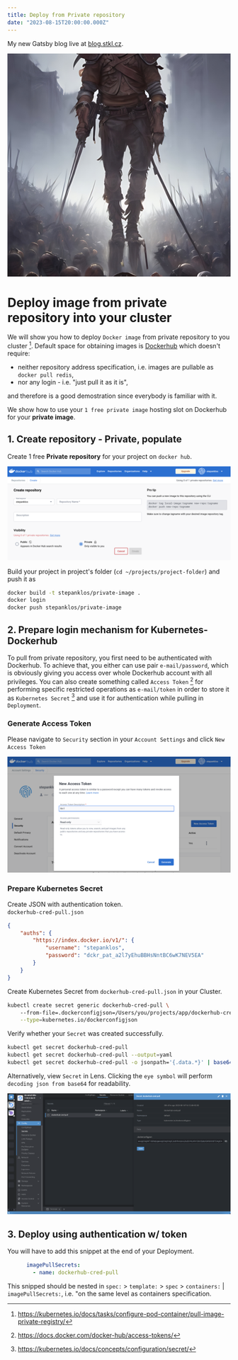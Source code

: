 ```yaml
---
title: Deploy from Private repository
date: "2023-08-15T20:00:00.000Z"
---
```


My new Gatsby blog live at [blog.stkl.cz](http://blog.stkl.cz/).

![Headless fighter entering Northrend](./img_2384.jpg)

# Deploy image from private repository into your cluster
We will show you how to deploy `Docker image` from private repository to you cluster [^1]. Default space for obtaining images is [Dockerhub](https://dockerhub.com) which doesn't require:
-  neither repository address specification, i.e. images are pullable as `docker pull redis`,
- nor any login - i.e. "just pull it as it is",

and therefore is a good demostration since everybody is familiar with it.

We show how to use your `1 free private image` hosting slot on Dockerhub for your **private image**.

## 1. Create repository - Private, populate
Create 1 free **Private repository** for your project on `docker hub`.
<p align="center">
  <img src="1-create-private-repository.png" alt="Create Private repository"/>
</p>

Build your project in project's folder (`cd ~/projects/project-folder`) and push it as   

```zsh
docker build -t stepanklos/private-image .
docker login
docker push stepanklos/private-image
```
## 2. Prepare login mechanism for Kubernetes-Dockerhub
To pull from private repository, you first need to be authenticated with Dockerhub. To achieve that, you either can use pair `e-mail/password`, which is obviously giving you access over whole Dockerhub account with all privileges. You can also create something called `Access Token` [^2] for performing specific restricted operations as `e-mail/token` in order to store it as `Kubernetes Secret` [^3] and use it for authentication while pulling in `Deployment`.
### Generate Access Token
Please navigate to `Security` section in your `Account Settings` and click `New Access Token`
<p align="center">
  <img src="2-create-access-token.png" alt="Create Access Token"/>
</p>

### Prepare Kubernetes Secret
Create JSON with authentication token.  
`dockerhub-cred-pull.json`
```json
{
    "auths": {
        "https://index.docker.io/v1/": {
            "username": "stepanklos",
            "password": "dckr_pat_a2l7yEhuBBHsNntBC6wK7NEV5EA"
        }
    }
}
```
Create Kubernetes Secret from `dockerhub-cred-pull.json` in your Cluster.
```zsh
kubectl create secret generic dockerhub-cred-pull \ 
    --from-file=.dockerconfigjson=/Users/you/projects/app/dockerhub-cred-pull.json \
    --type=kubernetes.io/dockerconfigjson
```
Verify whether your `Secret` was created successfully.
```zsh
kubectl get secret dockerhub-cred-pull
kubectl get secret dockerhub-cred-pull --output=yaml
kubectl get secret dockerhub-cred-pull -o jsonpath='{.data.*}' | base64 -d
```
Alternatively, view `Secret` in Lens. Clicking the `eye symbol` will perform `decoding json from base64` for readability.
<p align="center">
  <img src="3-secret-lens.png" alt="Secret Lens"/>
</p>

## 3. Deploy using authentication w/ token
You will have to add this snippet at the end of your Deployment.
```yaml
      imagePullSecrets:
        - name: dockerhub-cred-pull
```
This snipped should be nested in `spec:` > `template:` > `spec` > `containers:` | `imagePullSecrets:`, i.e. "on the same level as containers specification.


[^1]: https://kubernetes.io/docs/tasks/configure-pod-container/pull-image-private-registry/
[^2]: https://docs.docker.com/docker-hub/access-tokens/
[^3]: https://kubernetes.io/docs/concepts/configuration/secret/

